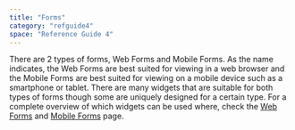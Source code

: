 ```yaml
---
title: "Forms"
category: "refguide4"
space: "Reference Guide 4"
---
```

There are 2 types of forms, Web Forms and Mobile Forms. As the name indicates, the Web Forms are best suited for viewing in a web browser and the Mobile Forms are best suited for viewing on a mobile device such as a smartphone or tablet. There are many widgets that are suitable for both types of forms though some are uniquely designed for a certain type. For a complete overview of which widgets can be used where, check the [Web Forms](web-forms) and [Mobile Forms](mobile-forms) page.